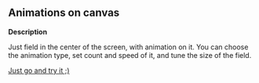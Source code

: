 
## Animations on canvas

**Description**

Just field in the center of the screen, with animation on it.
You can choose the animation type, set count and speed of it, and tune the size of the field.

[Just go and try it ;)](http://www.budladislav.info/canvas_animations/index.html)













